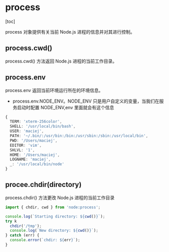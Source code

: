 # process

[toc]

process 对象提供有关当前 Node.js 进程的信息并对其进行控制。

## process.cwd()

process.cwd() 方法返回 Node.js 进程的当前工作目录。

## process.env

process.env 返回当前环境运行所在的环境信息。

- process.env.NODE_ENV。NODE_ENV 只是用户自定义的变量，当我们在服务启动时配置 NODE_ENV,env 里面就会有这个信息

```typescript
{
  TERM: 'xterm-256color',
  SHELL: '/usr/local/bin/bash',
  USER: 'maciej',
  PATH: '~/.bin/:/usr/bin:/bin:/usr/sbin:/sbin:/usr/local/bin',
  PWD: '/Users/maciej',
  EDITOR: 'vim',
  SHLVL: '1',
  HOME: '/Users/maciej',
  LOGNAME: 'maciej',
  _: '/usr/local/bin/node'
}
```

## procee.chdir(directory)

process.chdir() 方法更改 Node.js 进程的当前工作目录

```typescript
import { chdir, cwd } from 'node:process';

console.log(`Starting directory: ${cwd()}`);
try k
  chdir('/tmp');
  console.log(`New directory: ${cwd()}`);
} catch (err) {
  console.error(`chdir: ${err}`);
}
```
